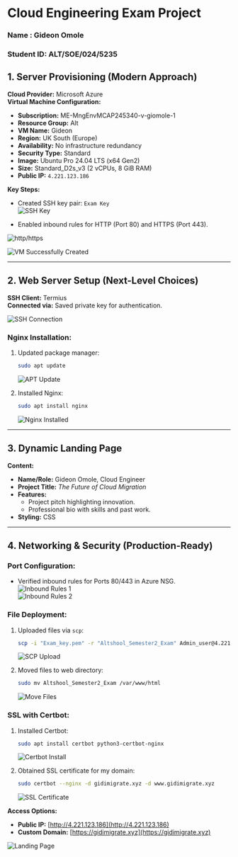 
# Cloud Engineering Exam Project

### Name : Gideon Omole
### Student ID: ALT/SOE/024/5235

## 1. Server Provisioning (Modern Approach)

**Cloud Provider:** Microsoft Azure  
**Virtual Machine Configuration:**
- **Subscription:** ME-MngEnvMCAP245340-v-giomole-1  
- **Resource Group:** Alt  
- **VM Name:** Gideon  
- **Region:** UK South (Europe)  
- **Availability:** No infrastructure redundancy  
- **Security Type:** Standard  
- **Image:** Ubuntu Pro 24.04 LTS (x64 Gen2)  
- **Size:** Standard_D2s_v3 (2 vCPUs, 8 GiB RAM)  
- **Public IP:** `4.221.123.186`  

**Key Steps:**  
- Created SSH key pair: `Exam Key`  
![SSH Key](./images/Exam%20Key.png)

- Enabled inbound rules for HTTP (Port 80) and HTTPS (Port 443).  

![http/https](./images/Alllow%20port%2080.png) 

![VM Successfully Created](./images/vm%20created.png)  


---

## 2. Web Server Setup (Next-Level Choices)

**SSH Client:** Termius  
**Connected via:** Saved private key for authentication.  

![SSH Connection](./images/SSH%20connection.png)  
  

### Nginx Installation:
1. Updated package manager:  
   ```bash
   sudo apt update
   ```
   ![APT Update](./images/sudo%20apt%20update.png)  

2. Installed Nginx:  
   ```bash
   sudo apt install nginx
   ```
   ![Nginx Installed](./images/Install%20Nginx.png)  

---

## 3. Dynamic Landing Page

**Content:**  
- **Name/Role:** Gideon Omole, Cloud Engineer  
- **Project Title:** *The Future of Cloud Migration*  
- **Features:**  
  - Project pitch highlighting innovation.  
  - Professional bio with skills and past work.  
- **Styling:** CSS  

---

## 4. Networking & Security (Production-Ready)

### Port Configuration:
- Verified inbound rules for Ports 80/443 in Azure NSG.  
  ![Inbound Rules 1](./images/Inbound%20port%20rules%201.png)  
  ![Inbound Rules 2](./images/Inbound%20port%20rules%202.png)  

### File Deployment:
1. Uploaded files via `scp`:  
   ```bash
   scp -i "Exam_key.pem" -r "Altshool_Semester2_Exam" Admin_user@4.221.123.186:~
   ```
   ![SCP Upload](./images/Upload%20files%20to%20server.png)  

2. Moved files to web directory:  
   ```bash
   sudo mv Altshool_Semester2_Exam /var/www/html
   ```
   ![Move Files](./images/home%20dir%20to%20var%20dir.png)  

### SSL with Certbot:
1. Installed Certbot:  
   ```bash
   sudo apt install certbot python3-certbot-nginx
   ```
   ![Certbot Install](./images/Install%20certbot.png)  

2. Obtained SSL certificate for my domain:  
   ```bash
   sudo certbot --nginx -d gidimigrate.xyz -d www.gidimigrate.xyz
   ```
   ![SSL Certificate](./images/SSL%20cerificate.png)  

**Access Options:**  
- **Public IP:** [http://4.221.123.186](http://4.221.123.186)  
- **Custom Domain:** [https://gidimigrate.xyz](https://gidimigrate.xyz)  

![Landing Page](./images/Landing%20page.jpeg)  


